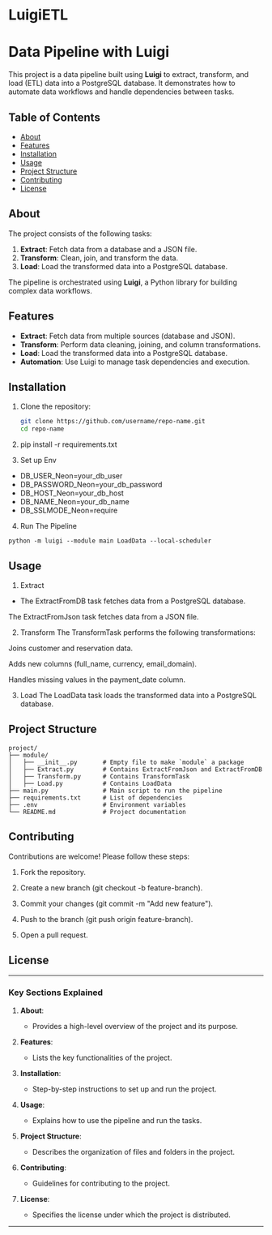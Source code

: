 ﻿# LuigiETL

# Data Pipeline with Luigi

This project is a data pipeline built using **Luigi** to extract, transform, and load (ETL) data into a PostgreSQL database. It demonstrates how to automate data workflows and handle dependencies between tasks.

## Table of Contents
- [About](#about)
- [Features](#features)
- [Installation](#installation)
- [Usage](#usage)
- [Project Structure](#project-structure)
- [Contributing](#contributing)
- [License](#license)

## About
The project consists of the following tasks:
1. **Extract**: Fetch data from a database and a JSON file.
2. **Transform**: Clean, join, and transform the data.
3. **Load**: Load the transformed data into a PostgreSQL database.

The pipeline is orchestrated using **Luigi**, a Python library for building complex data workflows.

## Features
- **Extract**: Fetch data from multiple sources (database and JSON).
- **Transform**: Perform data cleaning, joining, and column transformations.
- **Load**: Load the transformed data into a PostgreSQL database.
- **Automation**: Use Luigi to manage task dependencies and execution.

## Installation
1. Clone the repository:
   ```bash
   git clone https://github.com/username/repo-name.git
   cd repo-name

2. pip install -r requirements.txt

3. Set up Env

- DB_USER_Neon=your_db_user
- DB_PASSWORD_Neon=your_db_password
- DB_HOST_Neon=your_db_host
- DB_NAME_Neon=your_db_name
- DB_SSLMODE_Neon=require

4. Run The Pipeline

```
python -m luigi --module main LoadData --local-scheduler
```

## Usage

1. Extract
- The ExtractFromDB task fetches data from a PostgreSQL database.

The ExtractFromJson task fetches data from a JSON file.

2. Transform
The TransformTask performs the following transformations:

Joins customer and reservation data.

Adds new columns (full_name, currency, email_domain).

Handles missing values in the payment_date column.

3. Load
The LoadData task loads the transformed data into a PostgreSQL database.

## Project Structure
```
project/
├── module/
│   ├── __init__.py       # Empty file to make `module` a package
│   ├── Extract.py        # Contains ExtractFromJson and ExtractFromDB
│   ├── Transform.py      # Contains TransformTask
│   ├── Load.py           # Contains LoadData
├── main.py               # Main script to run the pipeline
├── requirements.txt      # List of dependencies
├── .env                  # Environment variables
└── README.md             # Project documentation

```

## Contributing

Contributions are welcome! Please follow these steps:

1. Fork the repository.

2. Create a new branch (git checkout -b feature-branch).

3. Commit your changes (git commit -m "Add new feature").

4. Push to the branch (git push origin feature-branch).

5. Open a pull request.

## License


---

### **Key Sections Explained**

1. **About**:
   - Provides a high-level overview of the project and its purpose.

2. **Features**:
   - Lists the key functionalities of the project.

3. **Installation**:
   - Step-by-step instructions to set up and run the project.

4. **Usage**:
   - Explains how to use the pipeline and run the tasks.

5. **Project Structure**:
   - Describes the organization of files and folders in the project.

6. **Contributing**:
   - Guidelines for contributing to the project.

7. **License**:
   - Specifies the license under which the project is distributed.

---




